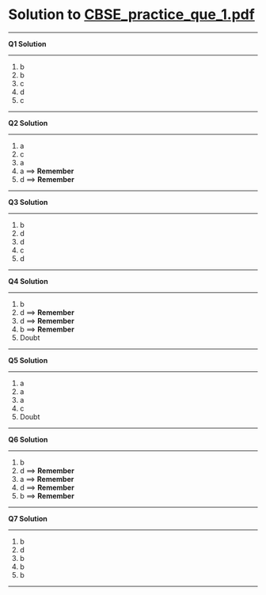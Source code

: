 # Solution to [CBSE_practice_que_1.pdf](Question_Bank/../CBSE_practise_que_1.pdf)

<hr>

**Q1 Solution**

<hr>

1. b
2. b
3. c
4. d
5. c

<hr>

**Q2 Solution**

<hr>

1. a
2. c
3. a
4. a ==> **Remember**
5. d ==> **Remember**

<hr>

**Q3 Solution**

<hr>

1. b
2. d
3. d
4. c
5. d

<hr>

**Q4 Solution**

<hr>

1. b
2. d ==> **Remember**
3. d ==> **Remember**
4. b ==> **Remember**
5. Doubt

<hr>

**Q5 Solution**

<hr>

1. a
2. a
3. a
4. c
5. Doubt

<hr>

**Q6 Solution**

<hr>

1. b
2. d ==> **Remember**
3. a ==> **Remember**
4. d ==> **Remember**
5. b ==> **Remember**

<hr>

**Q7 Solution**

<hr>

1. b
2. d
3. b
4. b
5. b

<hr>